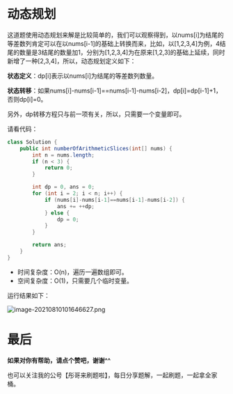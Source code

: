 # 动态规划

这道题使用动态规划来解是比较简单的，我们可以观察得到，以nums[i]为结尾的等差数列肯定可以在以nums[i-1]的基础上转换而来，比如，以[1,2,3,4]为例，4结尾的数量是3结尾的数量加1，分别为[1,2,3,4]为在原来[1,2,3]的基础上延续，同时新增了一种[2,3,4]，所以，动态规划定义如下：

**状态定义**：dp[i]表示以nums[i]为结尾的等差数列数量。

**状态转移**：如果nums[i]-nums[i-1]==nums[i-1]-nums[i-2]，dp[i]=dp[i-1]+1，否则dp[i]=0。

另外，dp转移方程只与前一项有关，所以，只需要一个变量即可。

请看代码：

```java
class Solution {
    public int numberOfArithmeticSlices(int[] nums) {
        int n = nums.length;
        if (n < 3) {
            return 0;
        }

        int dp = 0, ans = 0;
        for (int i = 2; i < n; i++) {
            if (nums[i]-nums[i-1]==nums[i-1]-nums[i-2]) {
                ans += ++dp;
            } else {
                dp = 0;
            }
        }

        return ans;
    }
}
```

- 时间复杂度：O(n)，遍历一遍数组即可。
- 空间复杂度：O(1)，只需要几个临时变量。

运行结果如下：

![image-20210810101646627.png](https://pic.leetcode-cn.com/1628562469-ZCBrif-image-20210810101646627.png)


# 最后

**如果对你有帮助，请点个赞吧，谢谢^^**

也可以关注我的公号【彤哥来刷题啦】，每日分享题解，一起刷题，一起拿全家桶。








